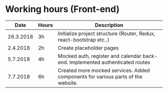 # Working hours (Front-end)

| Date      | Hours | Description                                                                      |
| --------- | ----- | -------------------------------------------------------------------------------- |
| 26.3.2018 | 3h    | Initialize project structure (Router, Redux, react-bootstrap etc..)              |
| 2.4.2018  | 2h    | Create placeholder pages                                                         |
| 5.7.2018  | 4h    | Mocked auth, register and calendar back-end. Implemented authenticated routes    |
| 7.7.2018  | 6h    | Created more mocked services. Added components for various parts of the website. |
